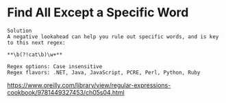 # Find All Except a Specific Word

    Solution
    A negative lookahead can help you rule out specific words, and is key to this next regex:

    **\b(?!cat\b)\w+**
    
    Regex options: Case insensitive
    Regex flavors: .NET, Java, JavaScript, PCRE, Perl, Python, Ruby
    
https://www.oreilly.com/library/view/regular-expressions-cookbook/9781449327453/ch05s04.html
